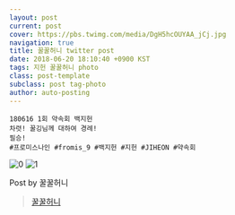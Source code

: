 ```yaml
---
layout: post
current: post
cover: https://pbs.twimg.com/media/DgH5hcOUYAA_jCj.jpg
navigation: true
title: 꿀꿀허니 twitter post
date: 2018-06-20 18:10:40 +0900 KST
tags: 지헌 꿀꿀허니 photo
class: post-template
subclass: post tag-photo
author: auto-posting
---
```


```  
180616 1회 약속회 백지헌  
차렷! 꿀깅님께 대하여 경례!  
필승!  
#프로미스나인 #fromis_9 #백지헌 #지헌 #JIHEON #약속회  

```

![0](https://pbs.twimg.com/media/DgH5g9HUcAAw3sg.jpg)
![1](https://pbs.twimg.com/media/DgH5hcOUYAA_jCj.jpg)


Post by 꿀꿀허니

> [꿀꿀허니](https://twitter.com/kkhoney0417)